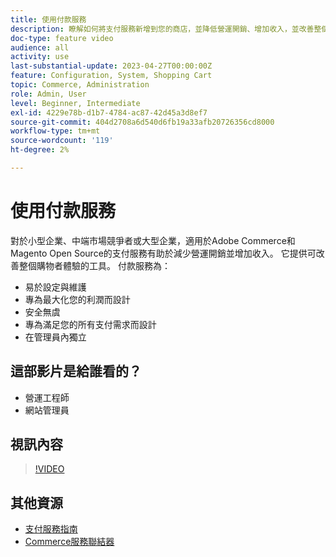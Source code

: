 ```yaml
---
title: 使用付款服務
description: 瞭解如何將支付服務新增到您的商店，並降低營運開銷、增加收入，並改善整個購物者體驗。
doc-type: feature video
audience: all
activity: use
last-substantial-update: 2023-04-27T00:00:00Z
feature: Configuration, System, Shopping Cart
topic: Commerce, Administration
role: Admin, User
level: Beginner, Intermediate
exl-id: 4229e78b-d1b7-4784-ac87-42d45a3d8ef7
source-git-commit: 404d2708a6d540d6fb19a33afb20726356cd8000
workflow-type: tm+mt
source-wordcount: '119'
ht-degree: 2%

---
```


# 使用付款服務

對於小型企業、中端市場競爭者或大型企業，適用於Adobe Commerce和Magento Open Source的支付服務有助於減少營運開銷並增加收入。 它提供可改善整個購物者體驗的工具。 付款服務為：

- 易於設定與維護
- 專為最大化您的利潤而設計
- 安全無虞
- 專為滿足您的所有支付需求而設計
- 在管理員內獨立

## 這部影片是給誰看的？

- 營運工程師
- 網站管理員

## 視訊內容

>[!VIDEO](https://video.tv.adobe.com/v/343990?quality=12&learn=on)

## 其他資源

- [支付服務指南](https://experienceleague.adobe.com/docs/commerce-merchant-services/payment-services/guide-overview.html)
- [Commerce服務聯結器](https://experienceleague.adobe.com/docs/commerce-merchant-services/user-guides/integration-services/saas.html)
